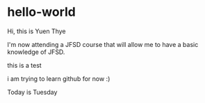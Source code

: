 # hello-world

Hi, this is Yuen Thye

I'm now attending a JFSD course that will allow me to have a basic knowledge of JFSD.

this is a test

i am trying to learn github for now :)

Today is Tuesday

